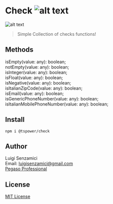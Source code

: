 # Check        ![alt text](https://ppbusinessproject.visualstudio.com/TSPowerOne/_apis/build/status/TsPowerOne.Check?branchName=master)

![alt text](https://ppbusinessproject.visualstudio.com/TSPowerOne/_apis/build/status/TsPowerOne.Check?branchName=master)

> Simple Collection of checks functions!


## Methods
isEmpty(value: any): boolean;  
notEmpty(value: any): boolean;  
isInteger(value: any): boolean;  
isFloat(value: any): boolean;  
isNegative(value: any): boolean;  
isItalianZipCode(value: any): boolean;  
isEmail(value: any): boolean;  
isGenericPhoneNumber(value: any): boolean;  
isItalianMobilePhoneNumber(value: any): boolean;

## Install
`npm i @tspower/check`


## Author
Luigi Senzamici   
Email: luigisenzamici@gmail.com   
[Pegaso Professional](https://pegasoprofessional.com)   

## License
[MIT License](http://opensource.org/licenses/MIT)


